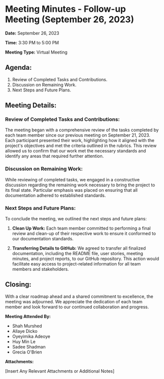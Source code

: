 # Meeting Minutes - Follow-up Meeting (September 26, 2023)

**Date:** September 26, 2023

**Time:** 3:30 PM to 5:00 PM

**Meeting Type:** Virtual Meeting

## Agenda:

1. Review of Completed Tasks and Contributions.
2. Discussion on Remaining Work.
3. Next Steps and Future Plans.

## Meeting Details:

### Review of Completed Tasks and Contributions:

The meeting began with a comprehensive review of the tasks completed by each team member since our previous meeting on September 21, 2023. Each participant presented their work, highlighting how it aligned with the project's objectives and met the criteria outlined in the rubrics. This review allowed us to confirm that our work met the necessary standards and identify any areas that required further attention.

### Discussion on Remaining Work:

While reviewing of completed tasks, we engaged in a constructive discussion regarding the remaining work necessary to bring the project to its final state. Particular emphasis was placed on ensuring that all documentation adhered to established standards. 

### Next Steps and Future Plans:

To conclude the meeting, we outlined the next steps and future plans:

1. **Clean Up Work:** Each team member committed to performing a final review and clean-up of their respective work to ensure it conformed to our documentation standards.

2. **Transferring Details to GitHub:** We agreed to transfer all finalized documentation, including the README file, user stories, meeting minutes, and project reports, to our GitHub repository. This action would facilitate easy access to project-related information for all team members and stakeholders.


## Closing:

With a clear roadmap ahead and a shared commitment to excellence, the meeting was adjourned. We appreciate the dedication of each team member and look forward to our continued collaboration and progress.

**Meeting Attended By:**

- Shah Murshed 
- Allaye Dicko 
- Oyeyimika Adeoye 
- Huy Min Le 
- Sadee Shadman 
- Grecia O'Brien 

**Attachments:**

[Insert Any Relevant Attachments or Additional Notes]

